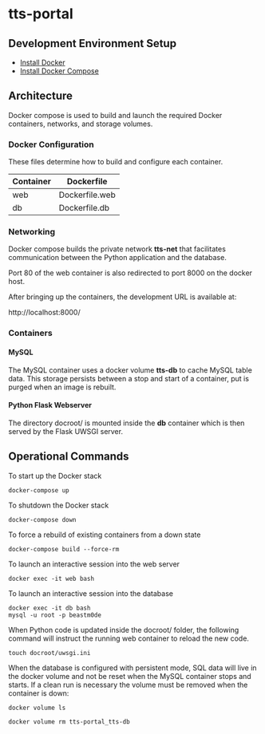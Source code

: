 # tts-portal

## Development Environment Setup

- [Install Docker](https://docs.docker.com/get-docker/)
- [Install Docker Compose](https://docs.docker.com/compose/install/)

## Architecture

Docker compose is used to build and launch the required Docker containers, networks, and storage volumes.

### Docker Configuration

These files determine how to build and configure each container.

| Container | Dockerfile     |
| --------- | -------------- |
| web       | Dockerfile.web |
| db        | Dockerfile.db  |

### Networking

Docker compose builds the private network **tts-net** that facilitates communication between the Python application and the database.

Port 80 of the web container is also redirected to port 8000 on the docker host.

After bringing up the containers, the development URL is available at:

http://localhost:8000/

### Containers

#### MySQL

The MySQL container uses a docker volume **tts-db** to cache MySQL table data. This storage
persists between a stop and start of a container, put is purged when an image is rebuilt.

#### Python Flask Webserver

The directory docroot/ is mounted inside the **db** container which is then served by the Flask UWSGI server.

## Operational Commands

To start up the Docker stack

```
docker-compose up
```

To shutdown the Docker stack

```
docker-compose down
```

To force a rebuild of existing containers from a down state

```
docker-compose build --force-rm
```

To launch an interactive session into the web server

```
docker exec -it web bash
```

To launch an interactive session into the database

```
docker exec -it db bash
mysql -u root -p beastm0de
```

When Python code is updated inside the docroot/ folder, the following command will instruct the running web container to reload the new code.

```
touch docroot/uwsgi.ini
```

When the database is configured with persistent mode, SQL data will live in the docker volume and not be reset when the MySQL container stops and starts. If a clean run is necessary the volume must be removed when the container is down:

```
docker volume ls
```

```
docker volume rm tts-portal_tts-db
```
